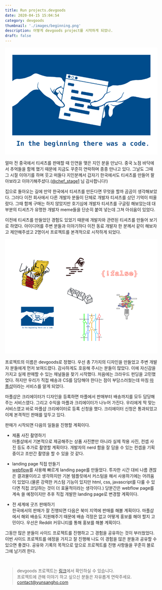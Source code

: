 ```yaml
---
title: Run projects.devgoods
date: 2020-04-15 15:04:54
category: devgoods
thumbnail: './images/beginning.png'
description: 어떻게 devgoods project를 시작하게 되었나.
draft: false
---
```

![beginning](./images/beginning.png)

얼마 전 중국에서 티셔츠를 판매할 때 인연을 맺은 지인 분을 만났다. 중국 노점 바닥에서 추억들을 함께 했기 때문에 지금도 꾸준히 연락하며 종종 만나고 있다. 그날도 그때 그 시절 이야기를 하며 웃고 떠들다 지인분께서 갑자기 한국에서도 티셔츠를 만들어 팔아보라고 이야기해주셨다.([@chef_stage1](https://instagram.com/chef_stage1?igshid=3zny1r3uc9q4) 님 감사합니다!)

집으로 돌아오는 길에 만약 한국에서 티셔츠를 만든다면 무엇을 할까 곰곰이 생각해보았다. 그러다 이전 회사에서 다른 개발자 분들이 단체로 개발자 티셔츠를 샀던 기억이 떠올랐다. 그때 함께 구매는 하지 않았지만 호기심에 개발자 티셔츠를 구글링 해보았는데 대부분의 티셔츠가 유명한 개발자 meme들을 단순히 붙여 넣는데 그쳐 아쉬움이 있었다.

이전에 티셔츠를 만들었던 경험도 있었기 때문에 개발자와 관련된 티셔츠를 만들어 보기로 하였다. 아이디어를 주변 분들과 이야기하다 이전 동료 개발자 한 분께서 같이 해보자고 제안해주셨고 2명이서 프로젝트를 본격적으로 시작하게 되었다.

![designs](./images/designs.png)

프로젝트의 이름은 devgoods로 정했다. 우선 총 7가지의 디자인을 만들었고 주변 개발자 분들에게 먼저 보여드렸다. 감사하게도 호응해 주시는 분들이 많았다. 이에 자신감을 가지고 실제 판매할 수 있는 채널들을 찾기 시작했다. 처음에는 크라우드 펀딩을 고민했었다. 하지만 우리가 직접 배송과 CS를 담당해야 한다는 점이 부담스러웠는데 마침 [마플샵](https://marpple.shop)이라는 서비스를 알게 되었다.

마플샵은 크리에이터가 디자인을 등록하면 마플에서 판매부터 배송까지를 모두 담당해주는 서비스였다. 그리고 수익을 마플과 크리에이터가 나누어 가진다. 우리에게 딱 맞는 서비스였고 바로 마플샵 크리에이터로 등록 신청을 했다. 크리에이터 신청은 통과되었고 이제 본격적인 판매를 앞두고 있다.

판매가 시작되면 다음의 일들을 진행할 계획이다.

* 제품 사진 촬영하기<br/>
  마플샵에서 기본적으로 제공해주는 상품 사진뿐만 아니라 실제 착용 사진, 컨셉 사진 등도 추가로 촬영할 계획이다. 개발자의 nerd 함을 잘 담을 수 있는 컨셉을 기획 중이고 조만간 촬영을 할 수 있을 것 같다.

* landing page 직접 만들기<br/>
  [webflow](https://webflow.com)를 사용해 빠르게 landing page를 만들었다. 투자한 시간 대비 나름 괜찮은 결과물이라고 생각하지만 기본 템플릿에서 커스텀을 해서 사용하기에는 어려움이 있었다.(물론 강력한 커스텀 기능이 있지만 html, css, javascript를 다룰 수 있다면 직접 코딩하는 것이 더 효율적이라는 생각이다.) 당분간은 webflow page를 계속 쓸 예정이지만 추후 직접 개발한 landing page로 변경할 계획이다.

* 전 세계에 굿즈 판매하기<br/>
  한국에서의 판매가 잘 진행되면 다음은 북미 지역에 판매를 해볼 계획이다. 마플샵에서 해외 배송도 지원해주기 때문에 배송 걱정은 없고 어떻게 홍보를 해야 할지 고민이다. 우선은 Reddit 커뮤니티를 통해 홍보를 해볼 계획이다.

그동안 많은 분들이 사이드 프로젝트를 진행하고 그 경험을 공유하는 것이 부러웠었다. 이번 사이드 프로젝트를 애정을 가지고 잘 진행해 나도 이 경험을 많은 분들과 공유할 수 있으면 좋겠다. 공유와 기록의 목적으로 앞으로 프로젝트를 진행 사항들을 꾸준히 블로그에 남기려 한다.

<br/>

> devgoods 프로젝트는 [링크](https://devgoods.webflow.io/)에서 확인하실 수 있습니다.<br/>
> 프로젝트에 관해 이야기 하고 싶으신 분들은 자유롭게 연락주세요.<br/>
> <contact@yunsangho.com>